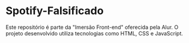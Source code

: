 # Spotify-Falsificado
Este repositório é parte da "Imersão Front-end" oferecida pela Alur. 
O projeto desenvolvido utiliza tecnologias como HTML, CSS e JavaScript.
